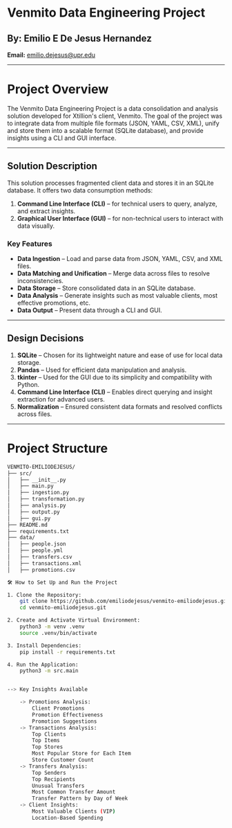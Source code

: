 # Venmito Data Engineering Project
## By: Emilio E De Jesus Hernandez
**Email:** emilio.dejesus@upr.edu

---

# **Project Overview**
The Venmito Data Engineering Project is a data consolidation and analysis solution developed for Xtillion's client, Venmito. The goal of the project was to integrate data from multiple file formats (JSON, YAML, CSV, XML), unify and store them into a scalable format (SQLite database), and provide insights using a CLI and GUI interface.

---

## **Solution Description**
This solution processes fragmented client data and stores it in an SQLite database. It offers two data consumption methods:
1. **Command Line Interface (CLI)** – for technical users to query, analyze, and extract insights.
2. **Graphical User Interface (GUI)** – for non-technical users to interact with data visually.

### **Key Features**
- **Data Ingestion** – Load and parse data from JSON, YAML, CSV, and XML files.
- **Data Matching and Unification** – Merge data across files to resolve inconsistencies.
- **Data Storage** – Store consolidated data in an SQLite database.
- **Data Analysis** – Generate insights such as most valuable clients, most effective promotions, etc.
- **Data Output** – Present data through a CLI and GUI.

---

## **Design Decisions**
1. **SQLite** – Chosen for its lightweight nature and ease of use for local data storage.
2. **Pandas** – Used for efficient data manipulation and analysis.
3. **tkinter** – Used for the GUI due to its simplicity and compatibility with Python.
4. **Command Line Interface (CLI)** – Enables direct querying and insight extraction for advanced users.
5. **Normalization** – Ensured consistent data formats and resolved conflicts across files.

---

# **Project Structure**
```bash
VENMITO-EMILIODEJESUS/
├── src/
│   ├── __init__.py
│   ├── main.py
│   ├── ingestion.py
│   ├── transformation.py
│   ├── analysis.py
│   ├── output.py
│   ├── gui.py
├── README.md
├── requirements.txt
├── data/
│   ├── people.json
│   ├── people.yml
│   ├── transfers.csv
│   ├── transactions.xml
│   ├── promotions.csv

🛠️ How to Set Up and Run the Project

1. Clone the Repository:
    git clone https://github.com/emiliodejesus/venmito-emiliodejesus.git
    cd venmito-emiliodejesus.git

2. Create and Activate Virtual Environment:
    python3 -m venv .venv
    source .venv/bin/activate

3. Install Dependencies:
    pip install -r requirements.txt

4. Run the Application:
    python3 -m src.main


--> Key Insights Available

    -> Promotions Analysis:
        Client Promotions
        Promotion Effectiveness
        Promotion Suggestions
    -> Transactions Analysis:
        Top Clients
        Top Items
        Top Stores
        Most Popular Store for Each Item
        Store Customer Count
    -> Transfers Analysis:
        Top Senders
        Top Recipients
        Unusual Transfers
        Most Common Transfer Amount
        Transfer Pattern by Day of Week
    -> Client Insights:
        Most Valuable Clients (VIP)
        Location-Based Spending

